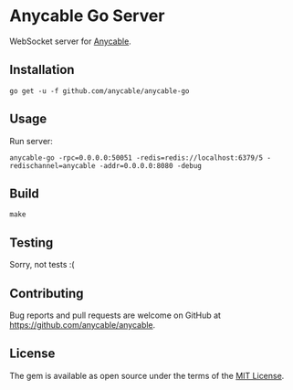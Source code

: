 # Anycable Go Server

WebSocket server for [Anycable](https://github.com/anycable/anycable).

## Installation


```shell
go get -u -f github.com/anycable/anycable-go
```

## Usage

Run server:

```shell
anycable-go -rpc=0.0.0.0:50051 -redis=redis://localhost:6379/5 -redischannel=anycable -addr=0.0.0.0:8080 -debug
```

## Build

```shell
make
```

## Testing

Sorry, not tests :(

## Contributing

Bug reports and pull requests are welcome on GitHub at https://github.com/anycable/anycable.

## License
The gem is available as open source under the terms of the [MIT License](http://opensource.org/licenses/MIT).
